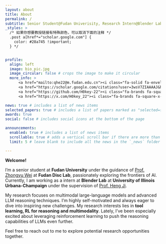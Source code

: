 ```yaml
---
layout: about
title: About
permalink: /
subtitle: Senior Student@Fudan Univerisity, Research Intern@Blender Lab, Research Intern@Fudan NLP, Reds@Liverpool FC
_styles: >
  /* 如果你想要教授链接有特殊颜色，可以取消下面的注释 */
  .post a[href*="scholar.google.com"] {
    color: #28a745 !important;
  } */


profile:
  align: left
  image: bio_pic.jpg
  image_circular: false # crops the image to make it circular
  more_info: >
      <a href="mailto:qhe22@m.fudan.edu.cn"><i class="fa-solid fa-envelope fa-2x"></i></a>
      <a href="https://scholar.google.com/citations?user=3wsV7ZIAAAAJ&hl=en"><i class="ai ai-google-scholar-square ai-2x"></i></a>
      <a href="https://github.com/H0key-22"><i class="fa-brands fa-square-github fa-2x"></i></a>
      <a href="https://x.com/H0key_22"><i class="fa-brands fa-square-x-twitter fa-2x"></i></a>

news: true # includes a list of news items
selected_papers: true # includes a list of papers marked as "selected={true}"
awards: true
social: false # includes social icons at the bottom of the page

announcements:
  enabled: true # includes a list of news items
  scrollable: true # adds a vertical scroll bar if there are more than 3 news items
  limit: 5 # leave blank to include all the news in the `_news` folder

---
```

**Welcome!**

I’m a senior student at **Fudan University** under the guidance of [Prof. Zhongyu Wei](https://scholar.google.com/citations?hl=en&user=AjLDxxgAAAAJ) at **Fudan Disc Lab**, passionately exploring the frontiers of AI. Currently, I am working as a intern at **Blender Lab** at **University of Illinois Urbana-Champaign**
 under the supervision of [Prof. Heng Ji](https://scholar.google.com/citations?hl=en&user=z7GCqT4AAAAJ).

My research focuses on multimodal large-language models and advanced LLM reasoning techniques. I’m highly self-motivated and always eager to dive into inspiring new challenges. My research interests lies in **tool learning, RL for reasoning and multimodality**. Lately, I’ve been especially excited about leveraging reinforcement learning to push the reasoning capabilities of LLMs even further.

Feel free to reach out to me to explore potential research opportunities together.
